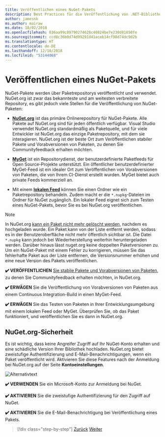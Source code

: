```yaml
---
title: Veröffentlichen eines NuGet-Pakets
description: Best Practices für die Veröffentlichung von .NET-Bibliotheken in NuGet.
author: jamesnk
ms.author: mairaw
ms.date: 10/02/2018
ms.openlocfilehash: 036aa99c89790274628c40824be7e230d81850fe
ms.sourcegitcommit: ccd8c36b0d74d99291d41aceb14cf98d74dc9d2b
ms.translationtype: HT
ms.contentlocale: de-DE
ms.lasthandoff: 12/10/2018
ms.locfileid: "53144068"
---
```

# <a name="publishing-a-nuget-package"></a>Veröffentlichen eines NuGet-Pakets

NuGet-Pakete werden über Paketrepositorys veröffentlicht und verwendet. NuGet.org ist zwar das bekannteste und am weitesten verbreitete Repository, es gibt jedoch viele Stellen für die Veröffentlichung von NuGet-Paketen:

* **[NuGet.org](https://www.nuget.org/)** ist das primäre Onlinerepository für NuGet-Pakete. Alle Pakete auf NuGet.org sind für jeden öffentlich verfügbar. Visual Studio verwendet NuGet.org standardmäßig als Paketquelle, und für viele Entwickler ist NuGet.org das einzige Paketrepository, mit dem sie interagieren. NuGet.org ist der beste Ort zum Veröffentlichen stabiler Pakete und Vorabversionen von Paketen, zu denen Sie Communityfeedback erhalten möchten.

* **[MyGet](https://myget.org/)** ist ein Repositorydienst, der benutzerdefinierte Paketfeeds für Open Source-Projekte unterstützt. Ein öffentlicher benutzerdefinierter MyGet-Feed ist ein idealer Ort zum Veröffentlichen von Vorabversionen von Paketen, die von Ihrem CI-Dienst erstellt wurden. MyGet bietet auch private Feeds kommerziell an.

* Mit einem **[lokalen Feed](/nuget/hosting-packages/local-feeds)** können Sie einen Ordner wie ein Paketrepository behandeln. Zudem macht er die `*.nupkg`-Dateien im Ordner für NuGet zugänglich. Ein lokaler Feed eignet sich zum Testen eines NuGet-Pakets, bevor Sie es bei NuGet.org veröffentlichen.

> [!NOTE]
> In NuGet.org [kann ein Paket nicht mehr gelöscht werden](/nuget/policies/deleting-packages), nachdem es hochgeladen wurde. Ein Paket kann von der Liste entfernt werden, sodass es in der Benutzeroberfläche nicht mehr öffentlich sichtbar ist. Die Datei `*.nupkg` kann jedoch bei Wiederherstellung weiterhin heruntergeladen werden. Darüber hinaus lässt nuget.org keine doppelten Paketversionen zu. Um ein NuGet-Paket mit einem Fehler zu korrigieren, müssen Sie das fehlerhafte Paket aus der Liste entfernen, die Versionsnummer erhöhen und eine neue Version des Pakets veröffentlichen.

**✔️ VERÖFFENTLICHEN** [Sie stabile Pakete und Vorabversionen von Paketen](/nuget/create-packages/publish-a-package), zu denen Sie Communityfeedback erhalten möchten, in NuGet.org.

**✔️ ERWÄGEN** Sie die Veröffentlichung von Vorabversionen von Paketen aus einem Continuous Integration-Build in einen MyGet-Feed.

**✔️ ERWÄGEN** Sie das Testen von Paketen in Ihrer Entwicklungsumgebung mit einem lokalen Feed oder MyGet. Überprüfen Sie, ob das Paket funktioniert, und veröffentlichen Sie es dann in NuGet.org.

## <a name="nugetorg-security"></a>NuGet.org-Sicherheit

Es ist wichtig, dass keine Angreifer Zugriff auf Ihr NuGet-Konto erhalten und eine schädliche Version Ihrer Bibliothek hochladen. NuGet.org bietet zweistufige Authentifizierung und E-Mail-Benachrichtigungen, wenn ein Paket veröffentlicht wird. Aktivieren Sie diese Features nach der Anmeldung bei NuGet.org auf der Seite **Kontoeinstellungen**.

![Alternativtext](./media/publish-nuget-package/nuget-2fa.png "NuGet-Kontosicherheit")

**✔️ VERWENDEN️** Sie ein Microsoft-Konto zur Anmeldung bei NuGet.

**✔️ AKTIVIEREN** Sie die zweistufige Authentifizierung für den Zugriff auf NuGet.

**✔️ AKTIVIEREN️** Sie die E-Mail-Benachrichtigung bei Veröffentlichung eines Pakets.

>[!div class="step-by-step"]
>[Zurück](sourcelink.md)
>[Weiter](versioning.md)